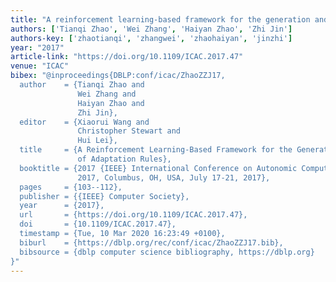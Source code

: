 ```yaml
---
title: "A reinforcement learning-based framework for the generation and evolution of adaptation rules"
authors: ['Tianqi Zhao', 'Wei Zhang', 'Haiyan Zhao', 'Zhi Jin']
authors-key: ['zhaotianqi', 'zhangwei', 'zhaohaiyan', 'jinzhi']
year: "2017"
article-link: "https://doi.org/10.1109/ICAC.2017.47"
venue: "ICAC"
bibex: "@inproceedings{DBLP:conf/icac/ZhaoZZJ17,
  author    = {Tianqi Zhao and
               Wei Zhang and
               Haiyan Zhao and
               Zhi Jin},
  editor    = {Xiaorui Wang and
               Christopher Stewart and
               Hui Lei},
  title     = {A Reinforcement Learning-Based Framework for the Generation and Evolution
               of Adaptation Rules},
  booktitle = {2017 {IEEE} International Conference on Autonomic Computing, {ICAC}
               2017, Columbus, OH, USA, July 17-21, 2017},
  pages     = {103--112},
  publisher = {{IEEE} Computer Society},
  year      = {2017},
  url       = {https://doi.org/10.1109/ICAC.2017.47},
  doi       = {10.1109/ICAC.2017.47},
  timestamp = {Tue, 10 Mar 2020 16:23:49 +0100},
  biburl    = {https://dblp.org/rec/conf/icac/ZhaoZZJ17.bib},
  bibsource = {dblp computer science bibliography, https://dblp.org}
}"
---
```

